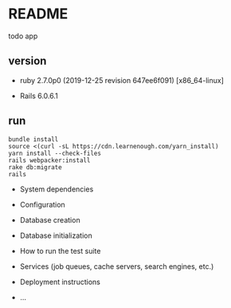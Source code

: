 # README

todo app

## version

- ruby 2.7.0p0 (2019-12-25 revision 647ee6f091) [x86_64-linux]

- Rails 6.0.6.1

## run 
```
bundle install
source <(curl -sL https://cdn.learnenough.com/yarn_install)
yarn install --check-files
rails webpacker:install
rake db:migrate
rails
```

* System dependencies

* Configuration

* Database creation

* Database initialization

* How to run the test suite

* Services (job queues, cache servers, search engines, etc.)

* Deployment instructions

* ...
